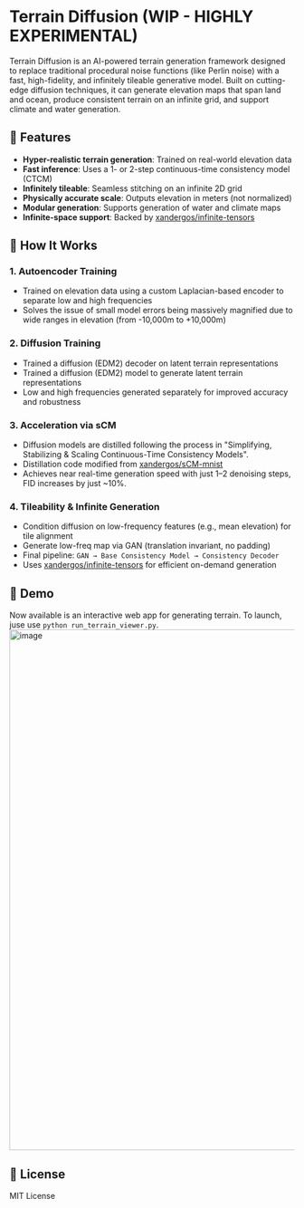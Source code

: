 # Terrain Diffusion (WIP - HIGHLY EXPERIMENTAL)

Terrain Diffusion is an AI-powered terrain generation framework designed to replace traditional procedural noise functions (like Perlin noise) with a fast, high-fidelity, and infinitely tileable generative model. Built on cutting-edge diffusion techniques, it can generate elevation maps that span land and ocean, produce consistent terrain on an infinite grid, and support climate and water generation.

## 🚀 Features

- **Hyper-realistic terrain generation**: Trained on real-world elevation data
- **Fast inference**: Uses a 1- or 2-step continuous-time consistency model (CTCM)
- **Infinitely tileable**: Seamless stitching on an infinite 2D grid
- **Physically accurate scale**: Outputs elevation in meters (not normalized)
- **Modular generation**: Supports generation of water and climate maps
- **Infinite-space support**: Backed by [xandergos/infinite-tensors](https://github.com/xandergos/infinite-tensors)

## 🧠 How It Works

### 1. **Autoencoder Training**
- Trained on elevation data using a custom Laplacian-based encoder to separate low and high frequencies
- Solves the issue of small model errors being massively magnified due to wide ranges in elevation (from -10,000m to +10,000m)

### 2. **Diffusion Training**
- Trained a diffusion (EDM2) decoder on latent terrain representations
- Trained a diffusion (EDM2) model to generate latent terrain representations
- Low and high frequencies generated separately for improved accuracy and robustness

### 3. **Acceleration via sCM**
- Diffusion models are distilled following the process in "Simplifying, Stabilizing & Scaling Continuous-Time Consistency Models".
- Distillation code modified from [xandergos/sCM-mnist](https://github.com/xandergos/sCM-mnist)
- Achieves near real-time generation speed with just 1–2 denoising steps, FID increases by just ~10%.

### 4. **Tileability & Infinite Generation**
- Condition diffusion on low-frequency features (e.g., mean elevation) for tile alignment
- Generate low-freq map via GAN (translation invariant, no padding)
- Final pipeline: `GAN → Base Consistency Model → Consistency Decoder`
- Uses [xandergos/infinite-tensors](https://github.com/xandergos/infinite-tensors) for efficient on-demand generation

## 🧪 Demo

Now available is an interactive web app for generating terrain. To launch, juse use `python run_terrain_viewer.py`.
<img width="1920" height="920" alt="image" src="https://github.com/user-attachments/assets/f3c581a8-c9b8-4965-8158-2bf63b6155d5" />

## 📜 License

MIT License
